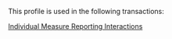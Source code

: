 
This profile is used in the following transactions:

[Individual Measure Reporting Interactions](indv-reporting.html)

 <br />
